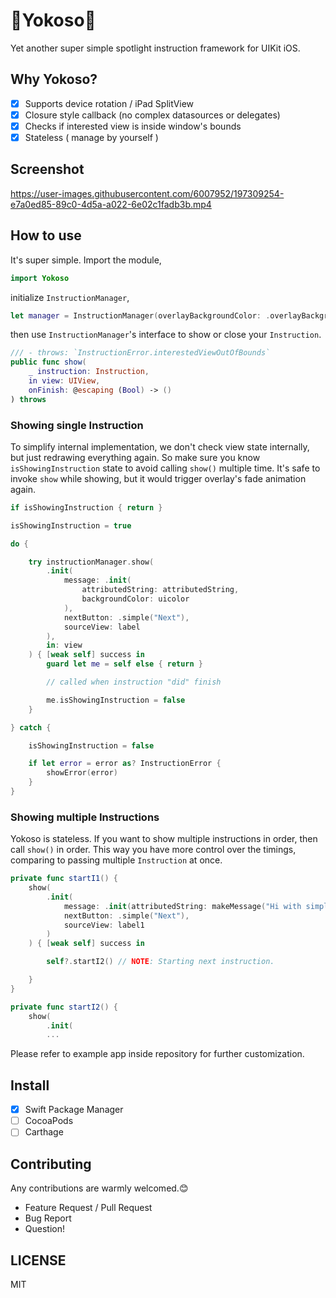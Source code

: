 # 🌸Yokoso🗻

Yet another super simple spotlight instruction framework for UIKit iOS.

## Why Yokoso?

- [x] Supports device rotation / iPad SplitView
- [x] Closure style callback (no complex datasources or delegates)
- [x] Checks if interested view is inside window's bounds
- [x] Stateless ( manage by yourself )

## Screenshot

https://user-images.githubusercontent.com/6007952/197309254-e7a0ed85-89c0-4d5a-a022-6e02c1fadb3b.mp4

## How to use

It's super simple.
Import the module,

```swift
import Yokoso
```

initialize `InstructionManager`,

```swift
let manager = InstructionManager(overlayBackgroundColor: .overlayBackground)
```

then use `InstructionManager`'s interface to show or close your `Instruction`.

```swift
/// - throws: `InstructionError.interestedViewOutOfBounds`
public func show(
    _ instruction: Instruction,
    in view: UIView,
    onFinish: @escaping (Bool) -> ()
) throws
```

### Showing single Instruction

To simplify internal implementation, we don't check view state internally, but just redrawing everything again.
So make sure you know `isShowingInstruction` state to avoid calling `show()` multiple time.
It's safe to invoke `show` while showing, but it would trigger overlay's fade animation again.

```swift
if isShowingInstruction { return }

isShowingInstruction = true

do {

    try instructionManager.show(
        .init(
            message: .init(
                attributedString: attributedString,
                backgroundColor: uicolor
            ),
            nextButton: .simple("Next"),
            sourceView: label
        ),
        in: view
    ) { [weak self] success in
        guard let me = self else { return }

        // called when instruction "did" finish

        me.isShowingInstruction = false
    }

} catch {

    isShowingInstruction = false

    if let error = error as? InstructionError {
        showError(error)
    }
}
```

### Showing multiple Instructions

Yokoso is stateless.
If you want to show multiple instructions in order, then call `show()` in order.
This way you have more control over the timings, comparing to passing multiple `Instruction` at once.

```swift
private func startI1() {
    show(
        .init(
            message: .init(attributedString: makeMessage("Hi with simple Next button. Tap anywhere to continue."), backgroundColor: .background),
            nextButton: .simple("Next"),
            sourceView: label1
        )
    ) { [weak self] success in

        self?.startI2() // NOTE: Starting next instruction.

    }
}

private func startI2() {
    show(
        .init(
        ...
```

Please refer to example app inside repository for further customization.

## Install

- [x] Swift Package Manager
- [ ] CocoaPods
- [ ] Carthage

## Contributing

Any contributions are warmly welcomed.😊

- Feature Request / Pull Request
- Bug Report
- Question!

## LICENSE

MIT
